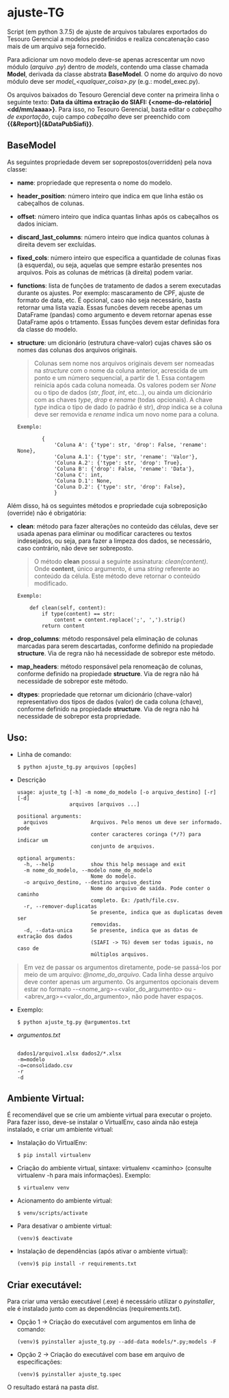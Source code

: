 # ajuste-TG
Script (em python 3.7.5) de ajuste de arquivos tabulares exportados do Tesouro Gerencial a modelos predefinidos e realiza concatenação caso mais de um arquivo seja fornecido.

Para adicionar um novo modelo deve-se apenas acrescentar um novo módulo (*arquivo .py*) dentro de *models*, contendo uma classe chamada **Model**, derivada da classe abstrata **BaseModel**. O nome do arquivo do novo módulo deve ser *model_\<qualquer_coisa\>.py* (e.g.: model_exec.py).

Os arquivos baixados do Tesouro Gerencial deve conter na primeira linha o seguinte texto: **Data da última extração do SIAFI: {<nome-do-relatório|<dd/mm/aaaa>}**. Para isso, no Tesouro Gerencial, basta editar o *cabeçalho de exportação*, cujo campo *cabeçalho* deve ser preenchido com **{{&Report}|{&DataPubSiafi}}**.

## BaseModel

As seguintes propriedade devem ser soprepostos(overridden) pela nova classe:

* **name**: propriedade que representa o nome do modelo.
* **header_position**: número inteiro que indica em que linha estão os cabeçalhos de colunas.
* **offset**: número inteiro que indica quantas linhas após os cabeçalhos os dados iniciam.
* **discard_last_columns**: número inteiro que indica quantos colunas à direita devem ser excluídas.
* **fixed_cols**: número inteiro que especifica a quantidade de colunas fixas (à esquerda), ou seja, aquelas que sempre estarão presentes nos arquivos. Pois as colunas de métricas (à direita) podem variar.
* **functions**: lista de funções de tratamento de dados a serem executadas durante os ajustes. Por exemplo: mascaramento de CPF, ajuste de formato de data, etc. É opcional, caso não seja necessário, basta retornar uma lista vazia. Essas funcões devem recebe apenas um DataFrame (pandas) como argumento e devem retornar apenas esse DataFrame após o trtamento. Essas funções devem estar definidas fora da classe do modelo.
* **structure**: um dicionário (estrutura chave-valor) cujas chaves são os nomes das colunas dos arquivos originais.


    > Colunas sem nome nos arquivos originais devem ser nomeadas na *structure* com o nome da coluna anterior, acrescida de um ponto e um número sequencial, a partir de 1. Essa contagem reinicia após cada coluna nomeada. Os valores podem ser *None* ou o tipo de dados (*str*, *float*, *int*, etc...), ou ainda um dicionário com as chaves *type*, *drop* e *rename* (todas opcionais). A chave *type* indica o tipo de dado (o padrão é str), *drop* indica se a coluna deve ser removida e *rename* indica um novo nome para a coluna.
    
    ~~~~
    Exemplo: 

            {
                'Coluna A': {'type': str, 'drop': False, 'rename': None},
                'Coluna A.1': {'type': str, 'rename': 'Valor'},
                'Coluna A.2': {'type': str, 'drop': True},
                'Coluna B': {'drop': False, 'rename': 'Data'},
                'Coluna C': int,
                'Coluna D.1': None,
                'Coluna D.2': {'type': str, 'drop': False},
                }
    ~~~~

Além disso, há os seguintes métodos e propriedade cuja sobreposição (override) não é obrigatória:

* **clean**: método para fazer alterações no conteúdo das células, deve ser usada apenas para eliminar ou modificar caracteres ou textos indesejados, ou seja, para fazer a limpeza dos dados, se necessário, caso contrário, não deve ser sobreposto.

    > O método **clean** possui a seguinte assinatura: *clean(content)*. Onde **content**, único argumento, é uma *string* referente ao conteúdo da célula. Este método deve retornar o conteúdo modificado.

    ~~~~
    Exemplo:

        def clean(self, content):
            if type(content) == str:
                content = content.replace(';', ',').strip()
            return content 
    ~~~~

* **drop_columns**: método responsável pela eliminação de colunas marcadas para serem descartadas, conforme definido na propiedade **structure**. Via de regra não há necessidade de sobrepor este método.

* **map_headers**: método responsável pela renomeação de colunas, conforme definido na propiedade **structure**. Via de regra não há necessidade de sobrepor este método.

* **dtypes**: propriedade que retornar um dicionário (chave-valor) representativo dos tipos de dados (valor) de cada coluna (chave), conforme definido na propiedade **structure**. Via de regra não há necessidade de sobrepor esta propriedade.


## Uso:

* Linha de comando:

    ~~~~
    $ python ajuste_tg.py arquivos [opções]
    ~~~~

* Descrição

    ~~~~
    usage: ajuste_tg [-h] -m nome_do_modelo [-o arquivo_destino] [-r] [-d]
                     arquivos [arquivos ...]

    positional arguments:
      arquivos              Arquivos. Pelo menos um deve ser informado. pode
                            conter caracteres coringa (*/?) para indicar um
                            conjunto de arquivos.

    optional arguments:
      -h, --help            show this help message and exit
      -m nome_do_modelo, --modelo nome_do_modelo
                            Nome do modelo.
      -o arquivo_destino, --destino arquivo_destino
                            Nome do arquivo de saída. Pode conter o caminho
                            completo. Ex: /path/file.csv.
      -r, --remover-duplicatas
                            Se presente, indica que as duplicatas devem ser
                            removidas.
      -d, --data-unica      Se presente, indica que as datas de extração dos dados
                            (SIAFI -> TG) devem ser todas iguais, no caso de
                            múltiplos arquivos.
    ~~~~

> Em vez de passar os argumentos diretamente, pode-se passá-los por meio de um arquivo: *@nome_do_arquivo*. Cada linha desse arquivo deve conter apenas um argumento. Os argumentos opcionais devem estar no formato --<nome_arg>=<valor_do_argumento> ou -<abrev_arg>=<valor_do_argumento>, não pode haver espaços.

* Exemplo: 

    ~~~~
    $ python ajuste_tg.py @argumentos.txt
    ~~~~

*  *argumentos.txt*

    ~~~~

    dados1/arquivo1.xlsx dados2/*.xlsx
    -m=modelo
    -o=consolidado.csv
    -r
    -d
    ~~~~

## Ambiente Virtual:
É recomendável que se crie um ambiente virtual para executar o projeto. Para fazer isso, deve-se instalar o VirtualEnv, caso ainda não esteja instalado, e criar um ambiente virtual:

* Instalação do VirtualEnv:
    ~~~~
    $ pip install virtualenv
    ~~~~

* Criação do ambiente virtual, sintaxe: virtualenv \<caminho\> (consulte virtualenv -h para mais informações). Exemplo:
    ~~~~
    $ virtualenv venv
    ~~~~

* Acionamento do ambiente virtual:

    ~~~~
    $ venv/scripts/activate
    ~~~~

* Para desativar o ambiente virtual:

    ~~~~
    (venv)$ deactivate
    ~~~~

* Instalação de dependências (após ativar o ambiente virtual):

    ~~~~
    (venv)$ pip install -r requirements.txt
    ~~~~


## Criar executável:
Para criar uma versão executável (.exe) é necessário utilizar o *pyinstaller*, ele é instalado junto com as dependências (requirements.txt).

* Opção 1 -> Criação do executável com argumentos em linha de comando:
    ~~~~
    (venv)$ pyinstaller ajuste_tg.py --add-data models/*.py;models -F
    ~~~~

* Opção 2 -> Criação do executável com base em arquivo de especificações:
    ~~~~
    (venv)$ pyinstaller ajuste_tg.spec
    ~~~~

O resultado estará na pasta *dist*.

